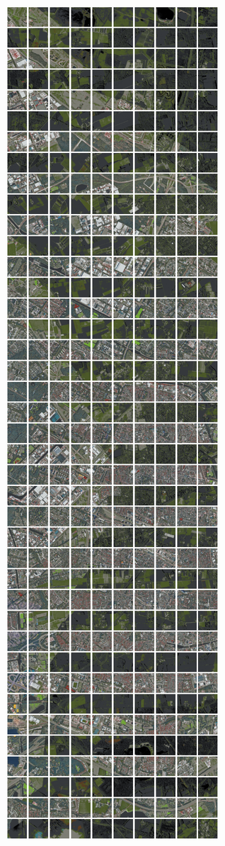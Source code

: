 <html>
<div>
<img src="https://github.com/HakkaTjakka/NL_TILE_MAP/blob/main/18/615/-1035/r.6150.-10350.png" height="44" width="44">
<img src="https://github.com/HakkaTjakka/NL_TILE_MAP/blob/main/18/615/-1035/r.6151.-10350.png" height="44" width="44">
<img src="https://github.com/HakkaTjakka/NL_TILE_MAP/blob/main/18/615/-1035/r.6152.-10350.png" height="44" width="44">
<img src="https://github.com/HakkaTjakka/NL_TILE_MAP/blob/main/18/615/-1035/r.6153.-10350.png" height="44" width="44">
<img src="https://github.com/HakkaTjakka/NL_TILE_MAP/blob/main/18/615/-1035/r.6154.-10350.png" height="44" width="44">
<img src="https://github.com/HakkaTjakka/NL_TILE_MAP/blob/main/18/615/-1035/r.6155.-10350.png" height="44" width="44">
<img src="https://github.com/HakkaTjakka/NL_TILE_MAP/blob/main/18/615/-1035/r.6156.-10350.png" height="44" width="44">
<img src="https://github.com/HakkaTjakka/NL_TILE_MAP/blob/main/18/615/-1035/r.6157.-10350.png" height="44" width="44">
<img src="https://github.com/HakkaTjakka/NL_TILE_MAP/blob/main/18/615/-1035/r.6158.-10350.png" height="44" width="44">
<img src="https://github.com/HakkaTjakka/NL_TILE_MAP/blob/main/18/615/-1035/r.6159.-10350.png" height="44" width="44">
<img src="https://github.com/HakkaTjakka/NL_TILE_MAP/blob/main/18/616/-1035/r.6160.-10350.png" height="44" width="44">
<img src="https://github.com/HakkaTjakka/NL_TILE_MAP/blob/main/18/616/-1035/r.6161.-10350.png" height="44" width="44">
<img src="https://github.com/HakkaTjakka/NL_TILE_MAP/blob/main/18/616/-1035/r.6162.-10350.png" height="44" width="44">
<img src="https://github.com/HakkaTjakka/NL_TILE_MAP/blob/main/18/616/-1035/r.6163.-10350.png" height="44" width="44">
<img src="https://github.com/HakkaTjakka/NL_TILE_MAP/blob/main/18/616/-1035/r.6164.-10350.png" height="44" width="44">
<img src="https://github.com/HakkaTjakka/NL_TILE_MAP/blob/main/18/616/-1035/r.6165.-10350.png" height="44" width="44">
<img src="https://github.com/HakkaTjakka/NL_TILE_MAP/blob/main/18/616/-1035/r.6166.-10350.png" height="44" width="44">
<img src="https://github.com/HakkaTjakka/NL_TILE_MAP/blob/main/18/616/-1035/r.6167.-10350.png" height="44" width="44">
<img src="https://github.com/HakkaTjakka/NL_TILE_MAP/blob/main/18/616/-1035/r.6168.-10350.png" height="44" width="44">
<img src="https://github.com/HakkaTjakka/NL_TILE_MAP/blob/main/18/616/-1035/r.6169.-10350.png" height="44" width="44">
<br>
<img src="https://github.com/HakkaTjakka/NL_TILE_MAP/blob/main/18/615/-1035/r.6150.-10349.png" height="44" width="44">
<img src="https://github.com/HakkaTjakka/NL_TILE_MAP/blob/main/18/615/-1035/r.6151.-10349.png" height="44" width="44">
<img src="https://github.com/HakkaTjakka/NL_TILE_MAP/blob/main/18/615/-1035/r.6152.-10349.png" height="44" width="44">
<img src="https://github.com/HakkaTjakka/NL_TILE_MAP/blob/main/18/615/-1035/r.6153.-10349.png" height="44" width="44">
<img src="https://github.com/HakkaTjakka/NL_TILE_MAP/blob/main/18/615/-1035/r.6154.-10349.png" height="44" width="44">
<img src="https://github.com/HakkaTjakka/NL_TILE_MAP/blob/main/18/615/-1035/r.6155.-10349.png" height="44" width="44">
<img src="https://github.com/HakkaTjakka/NL_TILE_MAP/blob/main/18/615/-1035/r.6156.-10349.png" height="44" width="44">
<img src="https://github.com/HakkaTjakka/NL_TILE_MAP/blob/main/18/615/-1035/r.6157.-10349.png" height="44" width="44">
<img src="https://github.com/HakkaTjakka/NL_TILE_MAP/blob/main/18/615/-1035/r.6158.-10349.png" height="44" width="44">
<img src="https://github.com/HakkaTjakka/NL_TILE_MAP/blob/main/18/615/-1035/r.6159.-10349.png" height="44" width="44">
<img src="https://github.com/HakkaTjakka/NL_TILE_MAP/blob/main/18/616/-1035/r.6160.-10349.png" height="44" width="44">
<img src="https://github.com/HakkaTjakka/NL_TILE_MAP/blob/main/18/616/-1035/r.6161.-10349.png" height="44" width="44">
<img src="https://github.com/HakkaTjakka/NL_TILE_MAP/blob/main/18/616/-1035/r.6162.-10349.png" height="44" width="44">
<img src="https://github.com/HakkaTjakka/NL_TILE_MAP/blob/main/18/616/-1035/r.6163.-10349.png" height="44" width="44">
<img src="https://github.com/HakkaTjakka/NL_TILE_MAP/blob/main/18/616/-1035/r.6164.-10349.png" height="44" width="44">
<img src="https://github.com/HakkaTjakka/NL_TILE_MAP/blob/main/18/616/-1035/r.6165.-10349.png" height="44" width="44">
<img src="https://github.com/HakkaTjakka/NL_TILE_MAP/blob/main/18/616/-1035/r.6166.-10349.png" height="44" width="44">
<img src="https://github.com/HakkaTjakka/NL_TILE_MAP/blob/main/18/616/-1035/r.6167.-10349.png" height="44" width="44">
<img src="https://github.com/HakkaTjakka/NL_TILE_MAP/blob/main/18/616/-1035/r.6168.-10349.png" height="44" width="44">
<img src="https://github.com/HakkaTjakka/NL_TILE_MAP/blob/main/18/616/-1035/r.6169.-10349.png" height="44" width="44">
<br>
<img src="https://github.com/HakkaTjakka/NL_TILE_MAP/blob/main/18/615/-1035/r.6150.-10348.png" height="44" width="44">
<img src="https://github.com/HakkaTjakka/NL_TILE_MAP/blob/main/18/615/-1035/r.6151.-10348.png" height="44" width="44">
<img src="https://github.com/HakkaTjakka/NL_TILE_MAP/blob/main/18/615/-1035/r.6152.-10348.png" height="44" width="44">
<img src="https://github.com/HakkaTjakka/NL_TILE_MAP/blob/main/18/615/-1035/r.6153.-10348.png" height="44" width="44">
<img src="https://github.com/HakkaTjakka/NL_TILE_MAP/blob/main/18/615/-1035/r.6154.-10348.png" height="44" width="44">
<img src="https://github.com/HakkaTjakka/NL_TILE_MAP/blob/main/18/615/-1035/r.6155.-10348.png" height="44" width="44">
<img src="https://github.com/HakkaTjakka/NL_TILE_MAP/blob/main/18/615/-1035/r.6156.-10348.png" height="44" width="44">
<img src="https://github.com/HakkaTjakka/NL_TILE_MAP/blob/main/18/615/-1035/r.6157.-10348.png" height="44" width="44">
<img src="https://github.com/HakkaTjakka/NL_TILE_MAP/blob/main/18/615/-1035/r.6158.-10348.png" height="44" width="44">
<img src="https://github.com/HakkaTjakka/NL_TILE_MAP/blob/main/18/615/-1035/r.6159.-10348.png" height="44" width="44">
<img src="https://github.com/HakkaTjakka/NL_TILE_MAP/blob/main/18/616/-1035/r.6160.-10348.png" height="44" width="44">
<img src="https://github.com/HakkaTjakka/NL_TILE_MAP/blob/main/18/616/-1035/r.6161.-10348.png" height="44" width="44">
<img src="https://github.com/HakkaTjakka/NL_TILE_MAP/blob/main/18/616/-1035/r.6162.-10348.png" height="44" width="44">
<img src="https://github.com/HakkaTjakka/NL_TILE_MAP/blob/main/18/616/-1035/r.6163.-10348.png" height="44" width="44">
<img src="https://github.com/HakkaTjakka/NL_TILE_MAP/blob/main/18/616/-1035/r.6164.-10348.png" height="44" width="44">
<img src="https://github.com/HakkaTjakka/NL_TILE_MAP/blob/main/18/616/-1035/r.6165.-10348.png" height="44" width="44">
<img src="https://github.com/HakkaTjakka/NL_TILE_MAP/blob/main/18/616/-1035/r.6166.-10348.png" height="44" width="44">
<img src="https://github.com/HakkaTjakka/NL_TILE_MAP/blob/main/18/616/-1035/r.6167.-10348.png" height="44" width="44">
<img src="https://github.com/HakkaTjakka/NL_TILE_MAP/blob/main/18/616/-1035/r.6168.-10348.png" height="44" width="44">
<img src="https://github.com/HakkaTjakka/NL_TILE_MAP/blob/main/18/616/-1035/r.6169.-10348.png" height="44" width="44">
<br>
<img src="https://github.com/HakkaTjakka/NL_TILE_MAP/blob/main/18/615/-1035/r.6150.-10347.png" height="44" width="44">
<img src="https://github.com/HakkaTjakka/NL_TILE_MAP/blob/main/18/615/-1035/r.6151.-10347.png" height="44" width="44">
<img src="https://github.com/HakkaTjakka/NL_TILE_MAP/blob/main/18/615/-1035/r.6152.-10347.png" height="44" width="44">
<img src="https://github.com/HakkaTjakka/NL_TILE_MAP/blob/main/18/615/-1035/r.6153.-10347.png" height="44" width="44">
<img src="https://github.com/HakkaTjakka/NL_TILE_MAP/blob/main/18/615/-1035/r.6154.-10347.png" height="44" width="44">
<img src="https://github.com/HakkaTjakka/NL_TILE_MAP/blob/main/18/615/-1035/r.6155.-10347.png" height="44" width="44">
<img src="https://github.com/HakkaTjakka/NL_TILE_MAP/blob/main/18/615/-1035/r.6156.-10347.png" height="44" width="44">
<img src="https://github.com/HakkaTjakka/NL_TILE_MAP/blob/main/18/615/-1035/r.6157.-10347.png" height="44" width="44">
<img src="https://github.com/HakkaTjakka/NL_TILE_MAP/blob/main/18/615/-1035/r.6158.-10347.png" height="44" width="44">
<img src="https://github.com/HakkaTjakka/NL_TILE_MAP/blob/main/18/615/-1035/r.6159.-10347.png" height="44" width="44">
<img src="https://github.com/HakkaTjakka/NL_TILE_MAP/blob/main/18/616/-1035/r.6160.-10347.png" height="44" width="44">
<img src="https://github.com/HakkaTjakka/NL_TILE_MAP/blob/main/18/616/-1035/r.6161.-10347.png" height="44" width="44">
<img src="https://github.com/HakkaTjakka/NL_TILE_MAP/blob/main/18/616/-1035/r.6162.-10347.png" height="44" width="44">
<img src="https://github.com/HakkaTjakka/NL_TILE_MAP/blob/main/18/616/-1035/r.6163.-10347.png" height="44" width="44">
<img src="https://github.com/HakkaTjakka/NL_TILE_MAP/blob/main/18/616/-1035/r.6164.-10347.png" height="44" width="44">
<img src="https://github.com/HakkaTjakka/NL_TILE_MAP/blob/main/18/616/-1035/r.6165.-10347.png" height="44" width="44">
<img src="https://github.com/HakkaTjakka/NL_TILE_MAP/blob/main/18/616/-1035/r.6166.-10347.png" height="44" width="44">
<img src="https://github.com/HakkaTjakka/NL_TILE_MAP/blob/main/18/616/-1035/r.6167.-10347.png" height="44" width="44">
<img src="https://github.com/HakkaTjakka/NL_TILE_MAP/blob/main/18/616/-1035/r.6168.-10347.png" height="44" width="44">
<img src="https://github.com/HakkaTjakka/NL_TILE_MAP/blob/main/18/616/-1035/r.6169.-10347.png" height="44" width="44">
<br>
<img src="https://github.com/HakkaTjakka/NL_TILE_MAP/blob/main/18/615/-1035/r.6150.-10346.png" height="44" width="44">
<img src="https://github.com/HakkaTjakka/NL_TILE_MAP/blob/main/18/615/-1035/r.6151.-10346.png" height="44" width="44">
<img src="https://github.com/HakkaTjakka/NL_TILE_MAP/blob/main/18/615/-1035/r.6152.-10346.png" height="44" width="44">
<img src="https://github.com/HakkaTjakka/NL_TILE_MAP/blob/main/18/615/-1035/r.6153.-10346.png" height="44" width="44">
<img src="https://github.com/HakkaTjakka/NL_TILE_MAP/blob/main/18/615/-1035/r.6154.-10346.png" height="44" width="44">
<img src="https://github.com/HakkaTjakka/NL_TILE_MAP/blob/main/18/615/-1035/r.6155.-10346.png" height="44" width="44">
<img src="https://github.com/HakkaTjakka/NL_TILE_MAP/blob/main/18/615/-1035/r.6156.-10346.png" height="44" width="44">
<img src="https://github.com/HakkaTjakka/NL_TILE_MAP/blob/main/18/615/-1035/r.6157.-10346.png" height="44" width="44">
<img src="https://github.com/HakkaTjakka/NL_TILE_MAP/blob/main/18/615/-1035/r.6158.-10346.png" height="44" width="44">
<img src="https://github.com/HakkaTjakka/NL_TILE_MAP/blob/main/18/615/-1035/r.6159.-10346.png" height="44" width="44">
<img src="https://github.com/HakkaTjakka/NL_TILE_MAP/blob/main/18/616/-1035/r.6160.-10346.png" height="44" width="44">
<img src="https://github.com/HakkaTjakka/NL_TILE_MAP/blob/main/18/616/-1035/r.6161.-10346.png" height="44" width="44">
<img src="https://github.com/HakkaTjakka/NL_TILE_MAP/blob/main/18/616/-1035/r.6162.-10346.png" height="44" width="44">
<img src="https://github.com/HakkaTjakka/NL_TILE_MAP/blob/main/18/616/-1035/r.6163.-10346.png" height="44" width="44">
<img src="https://github.com/HakkaTjakka/NL_TILE_MAP/blob/main/18/616/-1035/r.6164.-10346.png" height="44" width="44">
<img src="https://github.com/HakkaTjakka/NL_TILE_MAP/blob/main/18/616/-1035/r.6165.-10346.png" height="44" width="44">
<img src="https://github.com/HakkaTjakka/NL_TILE_MAP/blob/main/18/616/-1035/r.6166.-10346.png" height="44" width="44">
<img src="https://github.com/HakkaTjakka/NL_TILE_MAP/blob/main/18/616/-1035/r.6167.-10346.png" height="44" width="44">
<img src="https://github.com/HakkaTjakka/NL_TILE_MAP/blob/main/18/616/-1035/r.6168.-10346.png" height="44" width="44">
<img src="https://github.com/HakkaTjakka/NL_TILE_MAP/blob/main/18/616/-1035/r.6169.-10346.png" height="44" width="44">
<br>
<img src="https://github.com/HakkaTjakka/NL_TILE_MAP/blob/main/18/615/-1035/r.6150.-10345.png" height="44" width="44">
<img src="https://github.com/HakkaTjakka/NL_TILE_MAP/blob/main/18/615/-1035/r.6151.-10345.png" height="44" width="44">
<img src="https://github.com/HakkaTjakka/NL_TILE_MAP/blob/main/18/615/-1035/r.6152.-10345.png" height="44" width="44">
<img src="https://github.com/HakkaTjakka/NL_TILE_MAP/blob/main/18/615/-1035/r.6153.-10345.png" height="44" width="44">
<img src="https://github.com/HakkaTjakka/NL_TILE_MAP/blob/main/18/615/-1035/r.6154.-10345.png" height="44" width="44">
<img src="https://github.com/HakkaTjakka/NL_TILE_MAP/blob/main/18/615/-1035/r.6155.-10345.png" height="44" width="44">
<img src="https://github.com/HakkaTjakka/NL_TILE_MAP/blob/main/18/615/-1035/r.6156.-10345.png" height="44" width="44">
<img src="https://github.com/HakkaTjakka/NL_TILE_MAP/blob/main/18/615/-1035/r.6157.-10345.png" height="44" width="44">
<img src="https://github.com/HakkaTjakka/NL_TILE_MAP/blob/main/18/615/-1035/r.6158.-10345.png" height="44" width="44">
<img src="https://github.com/HakkaTjakka/NL_TILE_MAP/blob/main/18/615/-1035/r.6159.-10345.png" height="44" width="44">
<img src="https://github.com/HakkaTjakka/NL_TILE_MAP/blob/main/18/616/-1035/r.6160.-10345.png" height="44" width="44">
<img src="https://github.com/HakkaTjakka/NL_TILE_MAP/blob/main/18/616/-1035/r.6161.-10345.png" height="44" width="44">
<img src="https://github.com/HakkaTjakka/NL_TILE_MAP/blob/main/18/616/-1035/r.6162.-10345.png" height="44" width="44">
<img src="https://github.com/HakkaTjakka/NL_TILE_MAP/blob/main/18/616/-1035/r.6163.-10345.png" height="44" width="44">
<img src="https://github.com/HakkaTjakka/NL_TILE_MAP/blob/main/18/616/-1035/r.6164.-10345.png" height="44" width="44">
<img src="https://github.com/HakkaTjakka/NL_TILE_MAP/blob/main/18/616/-1035/r.6165.-10345.png" height="44" width="44">
<img src="https://github.com/HakkaTjakka/NL_TILE_MAP/blob/main/18/616/-1035/r.6166.-10345.png" height="44" width="44">
<img src="https://github.com/HakkaTjakka/NL_TILE_MAP/blob/main/18/616/-1035/r.6167.-10345.png" height="44" width="44">
<img src="https://github.com/HakkaTjakka/NL_TILE_MAP/blob/main/18/616/-1035/r.6168.-10345.png" height="44" width="44">
<img src="https://github.com/HakkaTjakka/NL_TILE_MAP/blob/main/18/616/-1035/r.6169.-10345.png" height="44" width="44">
<br>
<img src="https://github.com/HakkaTjakka/NL_TILE_MAP/blob/main/18/615/-1035/r.6150.-10344.png" height="44" width="44">
<img src="https://github.com/HakkaTjakka/NL_TILE_MAP/blob/main/18/615/-1035/r.6151.-10344.png" height="44" width="44">
<img src="https://github.com/HakkaTjakka/NL_TILE_MAP/blob/main/18/615/-1035/r.6152.-10344.png" height="44" width="44">
<img src="https://github.com/HakkaTjakka/NL_TILE_MAP/blob/main/18/615/-1035/r.6153.-10344.png" height="44" width="44">
<img src="https://github.com/HakkaTjakka/NL_TILE_MAP/blob/main/18/615/-1035/r.6154.-10344.png" height="44" width="44">
<img src="https://github.com/HakkaTjakka/NL_TILE_MAP/blob/main/18/615/-1035/r.6155.-10344.png" height="44" width="44">
<img src="https://github.com/HakkaTjakka/NL_TILE_MAP/blob/main/18/615/-1035/r.6156.-10344.png" height="44" width="44">
<img src="https://github.com/HakkaTjakka/NL_TILE_MAP/blob/main/18/615/-1035/r.6157.-10344.png" height="44" width="44">
<img src="https://github.com/HakkaTjakka/NL_TILE_MAP/blob/main/18/615/-1035/r.6158.-10344.png" height="44" width="44">
<img src="https://github.com/HakkaTjakka/NL_TILE_MAP/blob/main/18/615/-1035/r.6159.-10344.png" height="44" width="44">
<img src="https://github.com/HakkaTjakka/NL_TILE_MAP/blob/main/18/616/-1035/r.6160.-10344.png" height="44" width="44">
<img src="https://github.com/HakkaTjakka/NL_TILE_MAP/blob/main/18/616/-1035/r.6161.-10344.png" height="44" width="44">
<img src="https://github.com/HakkaTjakka/NL_TILE_MAP/blob/main/18/616/-1035/r.6162.-10344.png" height="44" width="44">
<img src="https://github.com/HakkaTjakka/NL_TILE_MAP/blob/main/18/616/-1035/r.6163.-10344.png" height="44" width="44">
<img src="https://github.com/HakkaTjakka/NL_TILE_MAP/blob/main/18/616/-1035/r.6164.-10344.png" height="44" width="44">
<img src="https://github.com/HakkaTjakka/NL_TILE_MAP/blob/main/18/616/-1035/r.6165.-10344.png" height="44" width="44">
<img src="https://github.com/HakkaTjakka/NL_TILE_MAP/blob/main/18/616/-1035/r.6166.-10344.png" height="44" width="44">
<img src="https://github.com/HakkaTjakka/NL_TILE_MAP/blob/main/18/616/-1035/r.6167.-10344.png" height="44" width="44">
<img src="https://github.com/HakkaTjakka/NL_TILE_MAP/blob/main/18/616/-1035/r.6168.-10344.png" height="44" width="44">
<img src="https://github.com/HakkaTjakka/NL_TILE_MAP/blob/main/18/616/-1035/r.6169.-10344.png" height="44" width="44">
<br>
<img src="https://github.com/HakkaTjakka/NL_TILE_MAP/blob/main/18/615/-1035/r.6150.-10343.png" height="44" width="44">
<img src="https://github.com/HakkaTjakka/NL_TILE_MAP/blob/main/18/615/-1035/r.6151.-10343.png" height="44" width="44">
<img src="https://github.com/HakkaTjakka/NL_TILE_MAP/blob/main/18/615/-1035/r.6152.-10343.png" height="44" width="44">
<img src="https://github.com/HakkaTjakka/NL_TILE_MAP/blob/main/18/615/-1035/r.6153.-10343.png" height="44" width="44">
<img src="https://github.com/HakkaTjakka/NL_TILE_MAP/blob/main/18/615/-1035/r.6154.-10343.png" height="44" width="44">
<img src="https://github.com/HakkaTjakka/NL_TILE_MAP/blob/main/18/615/-1035/r.6155.-10343.png" height="44" width="44">
<img src="https://github.com/HakkaTjakka/NL_TILE_MAP/blob/main/18/615/-1035/r.6156.-10343.png" height="44" width="44">
<img src="https://github.com/HakkaTjakka/NL_TILE_MAP/blob/main/18/615/-1035/r.6157.-10343.png" height="44" width="44">
<img src="https://github.com/HakkaTjakka/NL_TILE_MAP/blob/main/18/615/-1035/r.6158.-10343.png" height="44" width="44">
<img src="https://github.com/HakkaTjakka/NL_TILE_MAP/blob/main/18/615/-1035/r.6159.-10343.png" height="44" width="44">
<img src="https://github.com/HakkaTjakka/NL_TILE_MAP/blob/main/18/616/-1035/r.6160.-10343.png" height="44" width="44">
<img src="https://github.com/HakkaTjakka/NL_TILE_MAP/blob/main/18/616/-1035/r.6161.-10343.png" height="44" width="44">
<img src="https://github.com/HakkaTjakka/NL_TILE_MAP/blob/main/18/616/-1035/r.6162.-10343.png" height="44" width="44">
<img src="https://github.com/HakkaTjakka/NL_TILE_MAP/blob/main/18/616/-1035/r.6163.-10343.png" height="44" width="44">
<img src="https://github.com/HakkaTjakka/NL_TILE_MAP/blob/main/18/616/-1035/r.6164.-10343.png" height="44" width="44">
<img src="https://github.com/HakkaTjakka/NL_TILE_MAP/blob/main/18/616/-1035/r.6165.-10343.png" height="44" width="44">
<img src="https://github.com/HakkaTjakka/NL_TILE_MAP/blob/main/18/616/-1035/r.6166.-10343.png" height="44" width="44">
<img src="https://github.com/HakkaTjakka/NL_TILE_MAP/blob/main/18/616/-1035/r.6167.-10343.png" height="44" width="44">
<img src="https://github.com/HakkaTjakka/NL_TILE_MAP/blob/main/18/616/-1035/r.6168.-10343.png" height="44" width="44">
<img src="https://github.com/HakkaTjakka/NL_TILE_MAP/blob/main/18/616/-1035/r.6169.-10343.png" height="44" width="44">
<br>
<img src="https://github.com/HakkaTjakka/NL_TILE_MAP/blob/main/18/615/-1035/r.6150.-10342.png" height="44" width="44">
<img src="https://github.com/HakkaTjakka/NL_TILE_MAP/blob/main/18/615/-1035/r.6151.-10342.png" height="44" width="44">
<img src="https://github.com/HakkaTjakka/NL_TILE_MAP/blob/main/18/615/-1035/r.6152.-10342.png" height="44" width="44">
<img src="https://github.com/HakkaTjakka/NL_TILE_MAP/blob/main/18/615/-1035/r.6153.-10342.png" height="44" width="44">
<img src="https://github.com/HakkaTjakka/NL_TILE_MAP/blob/main/18/615/-1035/r.6154.-10342.png" height="44" width="44">
<img src="https://github.com/HakkaTjakka/NL_TILE_MAP/blob/main/18/615/-1035/r.6155.-10342.png" height="44" width="44">
<img src="https://github.com/HakkaTjakka/NL_TILE_MAP/blob/main/18/615/-1035/r.6156.-10342.png" height="44" width="44">
<img src="https://github.com/HakkaTjakka/NL_TILE_MAP/blob/main/18/615/-1035/r.6157.-10342.png" height="44" width="44">
<img src="https://github.com/HakkaTjakka/NL_TILE_MAP/blob/main/18/615/-1035/r.6158.-10342.png" height="44" width="44">
<img src="https://github.com/HakkaTjakka/NL_TILE_MAP/blob/main/18/615/-1035/r.6159.-10342.png" height="44" width="44">
<img src="https://github.com/HakkaTjakka/NL_TILE_MAP/blob/main/18/616/-1035/r.6160.-10342.png" height="44" width="44">
<img src="https://github.com/HakkaTjakka/NL_TILE_MAP/blob/main/18/616/-1035/r.6161.-10342.png" height="44" width="44">
<img src="https://github.com/HakkaTjakka/NL_TILE_MAP/blob/main/18/616/-1035/r.6162.-10342.png" height="44" width="44">
<img src="https://github.com/HakkaTjakka/NL_TILE_MAP/blob/main/18/616/-1035/r.6163.-10342.png" height="44" width="44">
<img src="https://github.com/HakkaTjakka/NL_TILE_MAP/blob/main/18/616/-1035/r.6164.-10342.png" height="44" width="44">
<img src="https://github.com/HakkaTjakka/NL_TILE_MAP/blob/main/18/616/-1035/r.6165.-10342.png" height="44" width="44">
<img src="https://github.com/HakkaTjakka/NL_TILE_MAP/blob/main/18/616/-1035/r.6166.-10342.png" height="44" width="44">
<img src="https://github.com/HakkaTjakka/NL_TILE_MAP/blob/main/18/616/-1035/r.6167.-10342.png" height="44" width="44">
<img src="https://github.com/HakkaTjakka/NL_TILE_MAP/blob/main/18/616/-1035/r.6168.-10342.png" height="44" width="44">
<img src="https://github.com/HakkaTjakka/NL_TILE_MAP/blob/main/18/616/-1035/r.6169.-10342.png" height="44" width="44">
<br>
<img src="https://github.com/HakkaTjakka/NL_TILE_MAP/blob/main/18/615/-1035/r.6150.-10341.png" height="44" width="44">
<img src="https://github.com/HakkaTjakka/NL_TILE_MAP/blob/main/18/615/-1035/r.6151.-10341.png" height="44" width="44">
<img src="https://github.com/HakkaTjakka/NL_TILE_MAP/blob/main/18/615/-1035/r.6152.-10341.png" height="44" width="44">
<img src="https://github.com/HakkaTjakka/NL_TILE_MAP/blob/main/18/615/-1035/r.6153.-10341.png" height="44" width="44">
<img src="https://github.com/HakkaTjakka/NL_TILE_MAP/blob/main/18/615/-1035/r.6154.-10341.png" height="44" width="44">
<img src="https://github.com/HakkaTjakka/NL_TILE_MAP/blob/main/18/615/-1035/r.6155.-10341.png" height="44" width="44">
<img src="https://github.com/HakkaTjakka/NL_TILE_MAP/blob/main/18/615/-1035/r.6156.-10341.png" height="44" width="44">
<img src="https://github.com/HakkaTjakka/NL_TILE_MAP/blob/main/18/615/-1035/r.6157.-10341.png" height="44" width="44">
<img src="https://github.com/HakkaTjakka/NL_TILE_MAP/blob/main/18/615/-1035/r.6158.-10341.png" height="44" width="44">
<img src="https://github.com/HakkaTjakka/NL_TILE_MAP/blob/main/18/615/-1035/r.6159.-10341.png" height="44" width="44">
<img src="https://github.com/HakkaTjakka/NL_TILE_MAP/blob/main/18/616/-1035/r.6160.-10341.png" height="44" width="44">
<img src="https://github.com/HakkaTjakka/NL_TILE_MAP/blob/main/18/616/-1035/r.6161.-10341.png" height="44" width="44">
<img src="https://github.com/HakkaTjakka/NL_TILE_MAP/blob/main/18/616/-1035/r.6162.-10341.png" height="44" width="44">
<img src="https://github.com/HakkaTjakka/NL_TILE_MAP/blob/main/18/616/-1035/r.6163.-10341.png" height="44" width="44">
<img src="https://github.com/HakkaTjakka/NL_TILE_MAP/blob/main/18/616/-1035/r.6164.-10341.png" height="44" width="44">
<img src="https://github.com/HakkaTjakka/NL_TILE_MAP/blob/main/18/616/-1035/r.6165.-10341.png" height="44" width="44">
<img src="https://github.com/HakkaTjakka/NL_TILE_MAP/blob/main/18/616/-1035/r.6166.-10341.png" height="44" width="44">
<img src="https://github.com/HakkaTjakka/NL_TILE_MAP/blob/main/18/616/-1035/r.6167.-10341.png" height="44" width="44">
<img src="https://github.com/HakkaTjakka/NL_TILE_MAP/blob/main/18/616/-1035/r.6168.-10341.png" height="44" width="44">
<img src="https://github.com/HakkaTjakka/NL_TILE_MAP/blob/main/18/616/-1035/r.6169.-10341.png" height="44" width="44">
<br>
<img src="https://github.com/HakkaTjakka/NL_TILE_MAP/blob/main/18/615/-1034/r.6150.-10340.png" height="44" width="44">
<img src="https://github.com/HakkaTjakka/NL_TILE_MAP/blob/main/18/615/-1034/r.6151.-10340.png" height="44" width="44">
<img src="https://github.com/HakkaTjakka/NL_TILE_MAP/blob/main/18/615/-1034/r.6152.-10340.png" height="44" width="44">
<img src="https://github.com/HakkaTjakka/NL_TILE_MAP/blob/main/18/615/-1034/r.6153.-10340.png" height="44" width="44">
<img src="https://github.com/HakkaTjakka/NL_TILE_MAP/blob/main/18/615/-1034/r.6154.-10340.png" height="44" width="44">
<img src="https://github.com/HakkaTjakka/NL_TILE_MAP/blob/main/18/615/-1034/r.6155.-10340.png" height="44" width="44">
<img src="https://github.com/HakkaTjakka/NL_TILE_MAP/blob/main/18/615/-1034/r.6156.-10340.png" height="44" width="44">
<img src="https://github.com/HakkaTjakka/NL_TILE_MAP/blob/main/18/615/-1034/r.6157.-10340.png" height="44" width="44">
<img src="https://github.com/HakkaTjakka/NL_TILE_MAP/blob/main/18/615/-1034/r.6158.-10340.png" height="44" width="44">
<img src="https://github.com/HakkaTjakka/NL_TILE_MAP/blob/main/18/615/-1034/r.6159.-10340.png" height="44" width="44">
<img src="https://github.com/HakkaTjakka/NL_TILE_MAP/blob/main/18/616/-1034/r.6160.-10340.png" height="44" width="44">
<img src="https://github.com/HakkaTjakka/NL_TILE_MAP/blob/main/18/616/-1034/r.6161.-10340.png" height="44" width="44">
<img src="https://github.com/HakkaTjakka/NL_TILE_MAP/blob/main/18/616/-1034/r.6162.-10340.png" height="44" width="44">
<img src="https://github.com/HakkaTjakka/NL_TILE_MAP/blob/main/18/616/-1034/r.6163.-10340.png" height="44" width="44">
<img src="https://github.com/HakkaTjakka/NL_TILE_MAP/blob/main/18/616/-1034/r.6164.-10340.png" height="44" width="44">
<img src="https://github.com/HakkaTjakka/NL_TILE_MAP/blob/main/18/616/-1034/r.6165.-10340.png" height="44" width="44">
<img src="https://github.com/HakkaTjakka/NL_TILE_MAP/blob/main/18/616/-1034/r.6166.-10340.png" height="44" width="44">
<img src="https://github.com/HakkaTjakka/NL_TILE_MAP/blob/main/18/616/-1034/r.6167.-10340.png" height="44" width="44">
<img src="https://github.com/HakkaTjakka/NL_TILE_MAP/blob/main/18/616/-1034/r.6168.-10340.png" height="44" width="44">
<img src="https://github.com/HakkaTjakka/NL_TILE_MAP/blob/main/18/616/-1034/r.6169.-10340.png" height="44" width="44">
<br>
<img src="https://github.com/HakkaTjakka/NL_TILE_MAP/blob/main/18/615/-1034/r.6150.-10339.png" height="44" width="44">
<img src="https://github.com/HakkaTjakka/NL_TILE_MAP/blob/main/18/615/-1034/r.6151.-10339.png" height="44" width="44">
<img src="https://github.com/HakkaTjakka/NL_TILE_MAP/blob/main/18/615/-1034/r.6152.-10339.png" height="44" width="44">
<img src="https://github.com/HakkaTjakka/NL_TILE_MAP/blob/main/18/615/-1034/r.6153.-10339.png" height="44" width="44">
<img src="https://github.com/HakkaTjakka/NL_TILE_MAP/blob/main/18/615/-1034/r.6154.-10339.png" height="44" width="44">
<img src="https://github.com/HakkaTjakka/NL_TILE_MAP/blob/main/18/615/-1034/r.6155.-10339.png" height="44" width="44">
<img src="https://github.com/HakkaTjakka/NL_TILE_MAP/blob/main/18/615/-1034/r.6156.-10339.png" height="44" width="44">
<img src="https://github.com/HakkaTjakka/NL_TILE_MAP/blob/main/18/615/-1034/r.6157.-10339.png" height="44" width="44">
<img src="https://github.com/HakkaTjakka/NL_TILE_MAP/blob/main/18/615/-1034/r.6158.-10339.png" height="44" width="44">
<img src="https://github.com/HakkaTjakka/NL_TILE_MAP/blob/main/18/615/-1034/r.6159.-10339.png" height="44" width="44">
<img src="https://github.com/HakkaTjakka/NL_TILE_MAP/blob/main/18/616/-1034/r.6160.-10339.png" height="44" width="44">
<img src="https://github.com/HakkaTjakka/NL_TILE_MAP/blob/main/18/616/-1034/r.6161.-10339.png" height="44" width="44">
<img src="https://github.com/HakkaTjakka/NL_TILE_MAP/blob/main/18/616/-1034/r.6162.-10339.png" height="44" width="44">
<img src="https://github.com/HakkaTjakka/NL_TILE_MAP/blob/main/18/616/-1034/r.6163.-10339.png" height="44" width="44">
<img src="https://github.com/HakkaTjakka/NL_TILE_MAP/blob/main/18/616/-1034/r.6164.-10339.png" height="44" width="44">
<img src="https://github.com/HakkaTjakka/NL_TILE_MAP/blob/main/18/616/-1034/r.6165.-10339.png" height="44" width="44">
<img src="https://github.com/HakkaTjakka/NL_TILE_MAP/blob/main/18/616/-1034/r.6166.-10339.png" height="44" width="44">
<img src="https://github.com/HakkaTjakka/NL_TILE_MAP/blob/main/18/616/-1034/r.6167.-10339.png" height="44" width="44">
<img src="https://github.com/HakkaTjakka/NL_TILE_MAP/blob/main/18/616/-1034/r.6168.-10339.png" height="44" width="44">
<img src="https://github.com/HakkaTjakka/NL_TILE_MAP/blob/main/18/616/-1034/r.6169.-10339.png" height="44" width="44">
<br>
<img src="https://github.com/HakkaTjakka/NL_TILE_MAP/blob/main/18/615/-1034/r.6150.-10338.png" height="44" width="44">
<img src="https://github.com/HakkaTjakka/NL_TILE_MAP/blob/main/18/615/-1034/r.6151.-10338.png" height="44" width="44">
<img src="https://github.com/HakkaTjakka/NL_TILE_MAP/blob/main/18/615/-1034/r.6152.-10338.png" height="44" width="44">
<img src="https://github.com/HakkaTjakka/NL_TILE_MAP/blob/main/18/615/-1034/r.6153.-10338.png" height="44" width="44">
<img src="https://github.com/HakkaTjakka/NL_TILE_MAP/blob/main/18/615/-1034/r.6154.-10338.png" height="44" width="44">
<img src="https://github.com/HakkaTjakka/NL_TILE_MAP/blob/main/18/615/-1034/r.6155.-10338.png" height="44" width="44">
<img src="https://github.com/HakkaTjakka/NL_TILE_MAP/blob/main/18/615/-1034/r.6156.-10338.png" height="44" width="44">
<img src="https://github.com/HakkaTjakka/NL_TILE_MAP/blob/main/18/615/-1034/r.6157.-10338.png" height="44" width="44">
<img src="https://github.com/HakkaTjakka/NL_TILE_MAP/blob/main/18/615/-1034/r.6158.-10338.png" height="44" width="44">
<img src="https://github.com/HakkaTjakka/NL_TILE_MAP/blob/main/18/615/-1034/r.6159.-10338.png" height="44" width="44">
<img src="https://github.com/HakkaTjakka/NL_TILE_MAP/blob/main/18/616/-1034/r.6160.-10338.png" height="44" width="44">
<img src="https://github.com/HakkaTjakka/NL_TILE_MAP/blob/main/18/616/-1034/r.6161.-10338.png" height="44" width="44">
<img src="https://github.com/HakkaTjakka/NL_TILE_MAP/blob/main/18/616/-1034/r.6162.-10338.png" height="44" width="44">
<img src="https://github.com/HakkaTjakka/NL_TILE_MAP/blob/main/18/616/-1034/r.6163.-10338.png" height="44" width="44">
<img src="https://github.com/HakkaTjakka/NL_TILE_MAP/blob/main/18/616/-1034/r.6164.-10338.png" height="44" width="44">
<img src="https://github.com/HakkaTjakka/NL_TILE_MAP/blob/main/18/616/-1034/r.6165.-10338.png" height="44" width="44">
<img src="https://github.com/HakkaTjakka/NL_TILE_MAP/blob/main/18/616/-1034/r.6166.-10338.png" height="44" width="44">
<img src="https://github.com/HakkaTjakka/NL_TILE_MAP/blob/main/18/616/-1034/r.6167.-10338.png" height="44" width="44">
<img src="https://github.com/HakkaTjakka/NL_TILE_MAP/blob/main/18/616/-1034/r.6168.-10338.png" height="44" width="44">
<img src="https://github.com/HakkaTjakka/NL_TILE_MAP/blob/main/18/616/-1034/r.6169.-10338.png" height="44" width="44">
<br>
<img src="https://github.com/HakkaTjakka/NL_TILE_MAP/blob/main/18/615/-1034/r.6150.-10337.png" height="44" width="44">
<img src="https://github.com/HakkaTjakka/NL_TILE_MAP/blob/main/18/615/-1034/r.6151.-10337.png" height="44" width="44">
<img src="https://github.com/HakkaTjakka/NL_TILE_MAP/blob/main/18/615/-1034/r.6152.-10337.png" height="44" width="44">
<img src="https://github.com/HakkaTjakka/NL_TILE_MAP/blob/main/18/615/-1034/r.6153.-10337.png" height="44" width="44">
<img src="https://github.com/HakkaTjakka/NL_TILE_MAP/blob/main/18/615/-1034/r.6154.-10337.png" height="44" width="44">
<img src="https://github.com/HakkaTjakka/NL_TILE_MAP/blob/main/18/615/-1034/r.6155.-10337.png" height="44" width="44">
<img src="https://github.com/HakkaTjakka/NL_TILE_MAP/blob/main/18/615/-1034/r.6156.-10337.png" height="44" width="44">
<img src="https://github.com/HakkaTjakka/NL_TILE_MAP/blob/main/18/615/-1034/r.6157.-10337.png" height="44" width="44">
<img src="https://github.com/HakkaTjakka/NL_TILE_MAP/blob/main/18/615/-1034/r.6158.-10337.png" height="44" width="44">
<img src="https://github.com/HakkaTjakka/NL_TILE_MAP/blob/main/18/615/-1034/r.6159.-10337.png" height="44" width="44">
<img src="https://github.com/HakkaTjakka/NL_TILE_MAP/blob/main/18/616/-1034/r.6160.-10337.png" height="44" width="44">
<img src="https://github.com/HakkaTjakka/NL_TILE_MAP/blob/main/18/616/-1034/r.6161.-10337.png" height="44" width="44">
<img src="https://github.com/HakkaTjakka/NL_TILE_MAP/blob/main/18/616/-1034/r.6162.-10337.png" height="44" width="44">
<img src="https://github.com/HakkaTjakka/NL_TILE_MAP/blob/main/18/616/-1034/r.6163.-10337.png" height="44" width="44">
<img src="https://github.com/HakkaTjakka/NL_TILE_MAP/blob/main/18/616/-1034/r.6164.-10337.png" height="44" width="44">
<img src="https://github.com/HakkaTjakka/NL_TILE_MAP/blob/main/18/616/-1034/r.6165.-10337.png" height="44" width="44">
<img src="https://github.com/HakkaTjakka/NL_TILE_MAP/blob/main/18/616/-1034/r.6166.-10337.png" height="44" width="44">
<img src="https://github.com/HakkaTjakka/NL_TILE_MAP/blob/main/18/616/-1034/r.6167.-10337.png" height="44" width="44">
<img src="https://github.com/HakkaTjakka/NL_TILE_MAP/blob/main/18/616/-1034/r.6168.-10337.png" height="44" width="44">
<img src="https://github.com/HakkaTjakka/NL_TILE_MAP/blob/main/18/616/-1034/r.6169.-10337.png" height="44" width="44">
<br>
<img src="https://github.com/HakkaTjakka/NL_TILE_MAP/blob/main/18/615/-1034/r.6150.-10336.png" height="44" width="44">
<img src="https://github.com/HakkaTjakka/NL_TILE_MAP/blob/main/18/615/-1034/r.6151.-10336.png" height="44" width="44">
<img src="https://github.com/HakkaTjakka/NL_TILE_MAP/blob/main/18/615/-1034/r.6152.-10336.png" height="44" width="44">
<img src="https://github.com/HakkaTjakka/NL_TILE_MAP/blob/main/18/615/-1034/r.6153.-10336.png" height="44" width="44">
<img src="https://github.com/HakkaTjakka/NL_TILE_MAP/blob/main/18/615/-1034/r.6154.-10336.png" height="44" width="44">
<img src="https://github.com/HakkaTjakka/NL_TILE_MAP/blob/main/18/615/-1034/r.6155.-10336.png" height="44" width="44">
<img src="https://github.com/HakkaTjakka/NL_TILE_MAP/blob/main/18/615/-1034/r.6156.-10336.png" height="44" width="44">
<img src="https://github.com/HakkaTjakka/NL_TILE_MAP/blob/main/18/615/-1034/r.6157.-10336.png" height="44" width="44">
<img src="https://github.com/HakkaTjakka/NL_TILE_MAP/blob/main/18/615/-1034/r.6158.-10336.png" height="44" width="44">
<img src="https://github.com/HakkaTjakka/NL_TILE_MAP/blob/main/18/615/-1034/r.6159.-10336.png" height="44" width="44">
<img src="https://github.com/HakkaTjakka/NL_TILE_MAP/blob/main/18/616/-1034/r.6160.-10336.png" height="44" width="44">
<img src="https://github.com/HakkaTjakka/NL_TILE_MAP/blob/main/18/616/-1034/r.6161.-10336.png" height="44" width="44">
<img src="https://github.com/HakkaTjakka/NL_TILE_MAP/blob/main/18/616/-1034/r.6162.-10336.png" height="44" width="44">
<img src="https://github.com/HakkaTjakka/NL_TILE_MAP/blob/main/18/616/-1034/r.6163.-10336.png" height="44" width="44">
<img src="https://github.com/HakkaTjakka/NL_TILE_MAP/blob/main/18/616/-1034/r.6164.-10336.png" height="44" width="44">
<img src="https://github.com/HakkaTjakka/NL_TILE_MAP/blob/main/18/616/-1034/r.6165.-10336.png" height="44" width="44">
<img src="https://github.com/HakkaTjakka/NL_TILE_MAP/blob/main/18/616/-1034/r.6166.-10336.png" height="44" width="44">
<img src="https://github.com/HakkaTjakka/NL_TILE_MAP/blob/main/18/616/-1034/r.6167.-10336.png" height="44" width="44">
<img src="https://github.com/HakkaTjakka/NL_TILE_MAP/blob/main/18/616/-1034/r.6168.-10336.png" height="44" width="44">
<img src="https://github.com/HakkaTjakka/NL_TILE_MAP/blob/main/18/616/-1034/r.6169.-10336.png" height="44" width="44">
<br>
<img src="https://github.com/HakkaTjakka/NL_TILE_MAP/blob/main/18/615/-1034/r.6150.-10335.png" height="44" width="44">
<img src="https://github.com/HakkaTjakka/NL_TILE_MAP/blob/main/18/615/-1034/r.6151.-10335.png" height="44" width="44">
<img src="https://github.com/HakkaTjakka/NL_TILE_MAP/blob/main/18/615/-1034/r.6152.-10335.png" height="44" width="44">
<img src="https://github.com/HakkaTjakka/NL_TILE_MAP/blob/main/18/615/-1034/r.6153.-10335.png" height="44" width="44">
<img src="https://github.com/HakkaTjakka/NL_TILE_MAP/blob/main/18/615/-1034/r.6154.-10335.png" height="44" width="44">
<img src="https://github.com/HakkaTjakka/NL_TILE_MAP/blob/main/18/615/-1034/r.6155.-10335.png" height="44" width="44">
<img src="https://github.com/HakkaTjakka/NL_TILE_MAP/blob/main/18/615/-1034/r.6156.-10335.png" height="44" width="44">
<img src="https://github.com/HakkaTjakka/NL_TILE_MAP/blob/main/18/615/-1034/r.6157.-10335.png" height="44" width="44">
<img src="https://github.com/HakkaTjakka/NL_TILE_MAP/blob/main/18/615/-1034/r.6158.-10335.png" height="44" width="44">
<img src="https://github.com/HakkaTjakka/NL_TILE_MAP/blob/main/18/615/-1034/r.6159.-10335.png" height="44" width="44">
<img src="https://github.com/HakkaTjakka/NL_TILE_MAP/blob/main/18/616/-1034/r.6160.-10335.png" height="44" width="44">
<img src="https://github.com/HakkaTjakka/NL_TILE_MAP/blob/main/18/616/-1034/r.6161.-10335.png" height="44" width="44">
<img src="https://github.com/HakkaTjakka/NL_TILE_MAP/blob/main/18/616/-1034/r.6162.-10335.png" height="44" width="44">
<img src="https://github.com/HakkaTjakka/NL_TILE_MAP/blob/main/18/616/-1034/r.6163.-10335.png" height="44" width="44">
<img src="https://github.com/HakkaTjakka/NL_TILE_MAP/blob/main/18/616/-1034/r.6164.-10335.png" height="44" width="44">
<img src="https://github.com/HakkaTjakka/NL_TILE_MAP/blob/main/18/616/-1034/r.6165.-10335.png" height="44" width="44">
<img src="https://github.com/HakkaTjakka/NL_TILE_MAP/blob/main/18/616/-1034/r.6166.-10335.png" height="44" width="44">
<img src="https://github.com/HakkaTjakka/NL_TILE_MAP/blob/main/18/616/-1034/r.6167.-10335.png" height="44" width="44">
<img src="https://github.com/HakkaTjakka/NL_TILE_MAP/blob/main/18/616/-1034/r.6168.-10335.png" height="44" width="44">
<img src="https://github.com/HakkaTjakka/NL_TILE_MAP/blob/main/18/616/-1034/r.6169.-10335.png" height="44" width="44">
<br>
<img src="https://github.com/HakkaTjakka/NL_TILE_MAP/blob/main/18/615/-1034/r.6150.-10334.png" height="44" width="44">
<img src="https://github.com/HakkaTjakka/NL_TILE_MAP/blob/main/18/615/-1034/r.6151.-10334.png" height="44" width="44">
<img src="https://github.com/HakkaTjakka/NL_TILE_MAP/blob/main/18/615/-1034/r.6152.-10334.png" height="44" width="44">
<img src="https://github.com/HakkaTjakka/NL_TILE_MAP/blob/main/18/615/-1034/r.6153.-10334.png" height="44" width="44">
<img src="https://github.com/HakkaTjakka/NL_TILE_MAP/blob/main/18/615/-1034/r.6154.-10334.png" height="44" width="44">
<img src="https://github.com/HakkaTjakka/NL_TILE_MAP/blob/main/18/615/-1034/r.6155.-10334.png" height="44" width="44">
<img src="https://github.com/HakkaTjakka/NL_TILE_MAP/blob/main/18/615/-1034/r.6156.-10334.png" height="44" width="44">
<img src="https://github.com/HakkaTjakka/NL_TILE_MAP/blob/main/18/615/-1034/r.6157.-10334.png" height="44" width="44">
<img src="https://github.com/HakkaTjakka/NL_TILE_MAP/blob/main/18/615/-1034/r.6158.-10334.png" height="44" width="44">
<img src="https://github.com/HakkaTjakka/NL_TILE_MAP/blob/main/18/615/-1034/r.6159.-10334.png" height="44" width="44">
<img src="https://github.com/HakkaTjakka/NL_TILE_MAP/blob/main/18/616/-1034/r.6160.-10334.png" height="44" width="44">
<img src="https://github.com/HakkaTjakka/NL_TILE_MAP/blob/main/18/616/-1034/r.6161.-10334.png" height="44" width="44">
<img src="https://github.com/HakkaTjakka/NL_TILE_MAP/blob/main/18/616/-1034/r.6162.-10334.png" height="44" width="44">
<img src="https://github.com/HakkaTjakka/NL_TILE_MAP/blob/main/18/616/-1034/r.6163.-10334.png" height="44" width="44">
<img src="https://github.com/HakkaTjakka/NL_TILE_MAP/blob/main/18/616/-1034/r.6164.-10334.png" height="44" width="44">
<img src="https://github.com/HakkaTjakka/NL_TILE_MAP/blob/main/18/616/-1034/r.6165.-10334.png" height="44" width="44">
<img src="https://github.com/HakkaTjakka/NL_TILE_MAP/blob/main/18/616/-1034/r.6166.-10334.png" height="44" width="44">
<img src="https://github.com/HakkaTjakka/NL_TILE_MAP/blob/main/18/616/-1034/r.6167.-10334.png" height="44" width="44">
<img src="https://github.com/HakkaTjakka/NL_TILE_MAP/blob/main/18/616/-1034/r.6168.-10334.png" height="44" width="44">
<img src="https://github.com/HakkaTjakka/NL_TILE_MAP/blob/main/18/616/-1034/r.6169.-10334.png" height="44" width="44">
<br>
<img src="https://github.com/HakkaTjakka/NL_TILE_MAP/blob/main/18/615/-1034/r.6150.-10333.png" height="44" width="44">
<img src="https://github.com/HakkaTjakka/NL_TILE_MAP/blob/main/18/615/-1034/r.6151.-10333.png" height="44" width="44">
<img src="https://github.com/HakkaTjakka/NL_TILE_MAP/blob/main/18/615/-1034/r.6152.-10333.png" height="44" width="44">
<img src="https://github.com/HakkaTjakka/NL_TILE_MAP/blob/main/18/615/-1034/r.6153.-10333.png" height="44" width="44">
<img src="https://github.com/HakkaTjakka/NL_TILE_MAP/blob/main/18/615/-1034/r.6154.-10333.png" height="44" width="44">
<img src="https://github.com/HakkaTjakka/NL_TILE_MAP/blob/main/18/615/-1034/r.6155.-10333.png" height="44" width="44">
<img src="https://github.com/HakkaTjakka/NL_TILE_MAP/blob/main/18/615/-1034/r.6156.-10333.png" height="44" width="44">
<img src="https://github.com/HakkaTjakka/NL_TILE_MAP/blob/main/18/615/-1034/r.6157.-10333.png" height="44" width="44">
<img src="https://github.com/HakkaTjakka/NL_TILE_MAP/blob/main/18/615/-1034/r.6158.-10333.png" height="44" width="44">
<img src="https://github.com/HakkaTjakka/NL_TILE_MAP/blob/main/18/615/-1034/r.6159.-10333.png" height="44" width="44">
<img src="https://github.com/HakkaTjakka/NL_TILE_MAP/blob/main/18/616/-1034/r.6160.-10333.png" height="44" width="44">
<img src="https://github.com/HakkaTjakka/NL_TILE_MAP/blob/main/18/616/-1034/r.6161.-10333.png" height="44" width="44">
<img src="https://github.com/HakkaTjakka/NL_TILE_MAP/blob/main/18/616/-1034/r.6162.-10333.png" height="44" width="44">
<img src="https://github.com/HakkaTjakka/NL_TILE_MAP/blob/main/18/616/-1034/r.6163.-10333.png" height="44" width="44">
<img src="https://github.com/HakkaTjakka/NL_TILE_MAP/blob/main/18/616/-1034/r.6164.-10333.png" height="44" width="44">
<img src="https://github.com/HakkaTjakka/NL_TILE_MAP/blob/main/18/616/-1034/r.6165.-10333.png" height="44" width="44">
<img src="https://github.com/HakkaTjakka/NL_TILE_MAP/blob/main/18/616/-1034/r.6166.-10333.png" height="44" width="44">
<img src="https://github.com/HakkaTjakka/NL_TILE_MAP/blob/main/18/616/-1034/r.6167.-10333.png" height="44" width="44">
<img src="https://github.com/HakkaTjakka/NL_TILE_MAP/blob/main/18/616/-1034/r.6168.-10333.png" height="44" width="44">
<img src="https://github.com/HakkaTjakka/NL_TILE_MAP/blob/main/18/616/-1034/r.6169.-10333.png" height="44" width="44">
<br>
<img src="https://github.com/HakkaTjakka/NL_TILE_MAP/blob/main/18/615/-1034/r.6150.-10332.png" height="44" width="44">
<img src="https://github.com/HakkaTjakka/NL_TILE_MAP/blob/main/18/615/-1034/r.6151.-10332.png" height="44" width="44">
<img src="https://github.com/HakkaTjakka/NL_TILE_MAP/blob/main/18/615/-1034/r.6152.-10332.png" height="44" width="44">
<img src="https://github.com/HakkaTjakka/NL_TILE_MAP/blob/main/18/615/-1034/r.6153.-10332.png" height="44" width="44">
<img src="https://github.com/HakkaTjakka/NL_TILE_MAP/blob/main/18/615/-1034/r.6154.-10332.png" height="44" width="44">
<img src="https://github.com/HakkaTjakka/NL_TILE_MAP/blob/main/18/615/-1034/r.6155.-10332.png" height="44" width="44">
<img src="https://github.com/HakkaTjakka/NL_TILE_MAP/blob/main/18/615/-1034/r.6156.-10332.png" height="44" width="44">
<img src="https://github.com/HakkaTjakka/NL_TILE_MAP/blob/main/18/615/-1034/r.6157.-10332.png" height="44" width="44">
<img src="https://github.com/HakkaTjakka/NL_TILE_MAP/blob/main/18/615/-1034/r.6158.-10332.png" height="44" width="44">
<img src="https://github.com/HakkaTjakka/NL_TILE_MAP/blob/main/18/615/-1034/r.6159.-10332.png" height="44" width="44">
<img src="https://github.com/HakkaTjakka/NL_TILE_MAP/blob/main/18/616/-1034/r.6160.-10332.png" height="44" width="44">
<img src="https://github.com/HakkaTjakka/NL_TILE_MAP/blob/main/18/616/-1034/r.6161.-10332.png" height="44" width="44">
<img src="https://github.com/HakkaTjakka/NL_TILE_MAP/blob/main/18/616/-1034/r.6162.-10332.png" height="44" width="44">
<img src="https://github.com/HakkaTjakka/NL_TILE_MAP/blob/main/18/616/-1034/r.6163.-10332.png" height="44" width="44">
<img src="https://github.com/HakkaTjakka/NL_TILE_MAP/blob/main/18/616/-1034/r.6164.-10332.png" height="44" width="44">
<img src="https://github.com/HakkaTjakka/NL_TILE_MAP/blob/main/18/616/-1034/r.6165.-10332.png" height="44" width="44">
<img src="https://github.com/HakkaTjakka/NL_TILE_MAP/blob/main/18/616/-1034/r.6166.-10332.png" height="44" width="44">
<img src="https://github.com/HakkaTjakka/NL_TILE_MAP/blob/main/18/616/-1034/r.6167.-10332.png" height="44" width="44">
<img src="https://github.com/HakkaTjakka/NL_TILE_MAP/blob/main/18/616/-1034/r.6168.-10332.png" height="44" width="44">
<img src="https://github.com/HakkaTjakka/NL_TILE_MAP/blob/main/18/616/-1034/r.6169.-10332.png" height="44" width="44">
<br>
<img src="https://github.com/HakkaTjakka/NL_TILE_MAP/blob/main/18/615/-1034/r.6150.-10331.png" height="44" width="44">
<img src="https://github.com/HakkaTjakka/NL_TILE_MAP/blob/main/18/615/-1034/r.6151.-10331.png" height="44" width="44">
<img src="https://github.com/HakkaTjakka/NL_TILE_MAP/blob/main/18/615/-1034/r.6152.-10331.png" height="44" width="44">
<img src="https://github.com/HakkaTjakka/NL_TILE_MAP/blob/main/18/615/-1034/r.6153.-10331.png" height="44" width="44">
<img src="https://github.com/HakkaTjakka/NL_TILE_MAP/blob/main/18/615/-1034/r.6154.-10331.png" height="44" width="44">
<img src="https://github.com/HakkaTjakka/NL_TILE_MAP/blob/main/18/615/-1034/r.6155.-10331.png" height="44" width="44">
<img src="https://github.com/HakkaTjakka/NL_TILE_MAP/blob/main/18/615/-1034/r.6156.-10331.png" height="44" width="44">
<img src="https://github.com/HakkaTjakka/NL_TILE_MAP/blob/main/18/615/-1034/r.6157.-10331.png" height="44" width="44">
<img src="https://github.com/HakkaTjakka/NL_TILE_MAP/blob/main/18/615/-1034/r.6158.-10331.png" height="44" width="44">
<img src="https://github.com/HakkaTjakka/NL_TILE_MAP/blob/main/18/615/-1034/r.6159.-10331.png" height="44" width="44">
<img src="https://github.com/HakkaTjakka/NL_TILE_MAP/blob/main/18/616/-1034/r.6160.-10331.png" height="44" width="44">
<img src="https://github.com/HakkaTjakka/NL_TILE_MAP/blob/main/18/616/-1034/r.6161.-10331.png" height="44" width="44">
<img src="https://github.com/HakkaTjakka/NL_TILE_MAP/blob/main/18/616/-1034/r.6162.-10331.png" height="44" width="44">
<img src="https://github.com/HakkaTjakka/NL_TILE_MAP/blob/main/18/616/-1034/r.6163.-10331.png" height="44" width="44">
<img src="https://github.com/HakkaTjakka/NL_TILE_MAP/blob/main/18/616/-1034/r.6164.-10331.png" height="44" width="44">
<img src="https://github.com/HakkaTjakka/NL_TILE_MAP/blob/main/18/616/-1034/r.6165.-10331.png" height="44" width="44">
<img src="https://github.com/HakkaTjakka/NL_TILE_MAP/blob/main/18/616/-1034/r.6166.-10331.png" height="44" width="44">
<img src="https://github.com/HakkaTjakka/NL_TILE_MAP/blob/main/18/616/-1034/r.6167.-10331.png" height="44" width="44">
<img src="https://github.com/HakkaTjakka/NL_TILE_MAP/blob/main/18/616/-1034/r.6168.-10331.png" height="44" width="44">
<img src="https://github.com/HakkaTjakka/NL_TILE_MAP/blob/main/18/616/-1034/r.6169.-10331.png" height="44" width="44">
<br>
</div>
</html>
